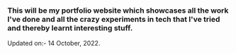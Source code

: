 ### This will be my portfolio website which showcases all the work I've done and all the crazy experiments in tech that I've tried and thereby learnt interesting stuff.

Updated on:- 14 October, 2022.